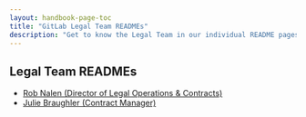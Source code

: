 ```yaml
---
layout: handbook-page-toc
title: "GitLab Legal Team READMEs"
description: "Get to know the Legal Team in our individual README pages"
---
```


## Legal Team READMEs

- [Rob Nalen (Director of Legal Operations & Contracts)](https://about.gitlab.com/handbook/legal/readmes/robnalen.index.html)
- [Julie Braughler (Contract Manager)](https://about.gitlab.com/handbook/legal/readmes/juliebraughler.index.html)
